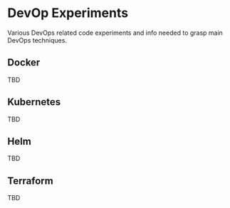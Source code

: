 DevOp Experiments
===

Various DevOps related code experiments and info needed to grasp main DevOps techniques.

## Docker

TBD

## Kubernetes

TBD

## Helm

TBD

## Terraform

TBD
